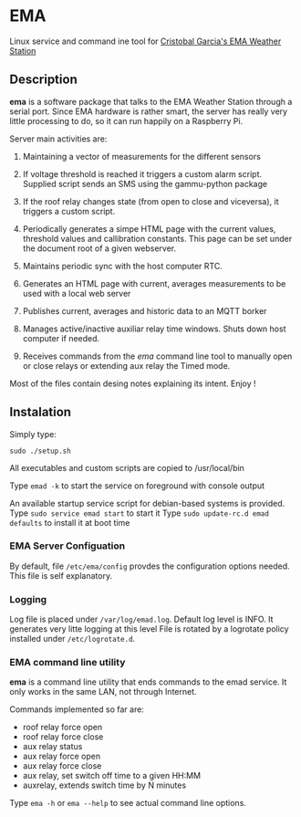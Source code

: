 EMA
===

Linux service and command ine tool for [Cristobal Garcia's EMA Weather Station](http://www.observatorioremoto.com/emav2/meteoen.htm)

Description
-----------

**ema** is a software package that talks to the EMA Weather Station through a serial port. 
Since EMA hardware is rather smart, the server has really very little processing to do, so
it can run happily on a Raspberry Pi. 

Server main activities are:

1. Maintaining a vector of measurements for the different sensors

2. If voltage threshold is reached it triggers a custom alarm script. Supplied script sends an SMS using the gammu-python package

3. If the roof relay changes state (from open to close and viceversa), it triggers a custom script.

4. Periodically generates a simpe HTML page with the current values, threshold values and callibration constants. This page can be set under 
the document root of a given webserver.

5. Maintains periodic sync with the host computer RTC.

6. Generates an HTML page with current, averages measurements to be used
with a local web server

7. Publishes current, averages and historic data to an MQTT borker

8. Manages active/inactive auxiliar relay time windows. Shuts down
host computer if needed.

9. Receives commands from the *ema* command line tool to manually open or close relays or extending aux relay the Timed mode.

Most of the files contain desing notes  explaining its intent.
Enjoy !

Instalation
-----------
Simply type:

  `sudo ./setup.sh`

All executables and custom scripts are copied to /usr/local/bin

Type `emad -k` to start the service on foreground with console output

An available startup service script for debian-based systems is provided. 
Type `sudo service emad start` to start it
Type `sudo update-rc.d emad defaults` to install it at boot time

### EMA Server Configuation ###

By default, file `/etc/ema/config` provdes the configuration options needed.
This file is self explanatory.

### Logging ###

Log file is placed under `/var/log/emad.log`. 
Default log level is INFO. It generates very litte logging at this level
File is rotated by a logrotate policy installed under `/etc/logrotate.d`.

### EMA command line utility ###

**ema** is a command line utility that ends commands to the emad service. 
It only works in the same LAN, not through Internet.

Commands implemented so far are:
* roof relay force open
* roof relay force close
* aux relay status
* aux relay force open
* aux relay force close
* aux relay, set switch off time to a given HH:MM
* auxrelay, extends switch time by N minutes

Type `ema -h` or `ema --help` to see actual command line options.

